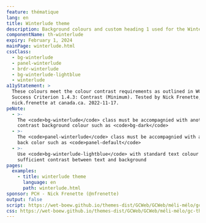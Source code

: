 ```yaml
---
feature: thématique
lang: en
title: Winterlude theme
description: Background colours and custom heading 1 used for the Winterlude campaign
componentName: th-winterlude
expiry: February 1, 2024
mainPage: winterlude.html
cssClass:
  - bg-winterlude
  - panel-winterlude
  - brdr-winterlude
  - bg-winterlude-lightblue
  - winterlude
a11yStatement: >
  These colours meet the colour contrast requirements as outlined in WCAG 2.1 AA
  Success Criterion 1.4.3: Contrast (Minimum). Tested by Nick Frenette,
  nick.frenette at canada.ca. 2022-11-17.
peNote:
  - >-
    The <code>bg-winterlude</code> class must be accompagnied with another dark
    contrast background colour such as <code>bg-dark</code>
  - >-
    The <code>panel-winterlude</code> class must be accompagnied with a fall
    back color such as <code>panel-default</code>
  - >-
    Use <code>bg-winterlude-lightblue</code> with standard text colour to ensure
    sufficient contrast between text and background
pages:
  examples:
    - title: winterlude theme
      language: en
      path: winterlude.html
sponsor: PCH - Nick Frenette (@nfrenette)
output: false
script: https://wet-boew.github.io/themes-dist/GCWeb/GCWeb/méli-mélo/gc-thématique.js
css: https://wet-boew.github.io/themes-dist/GCWeb/GCWeb/méli-mélo/gc-thématique.css
---
```

